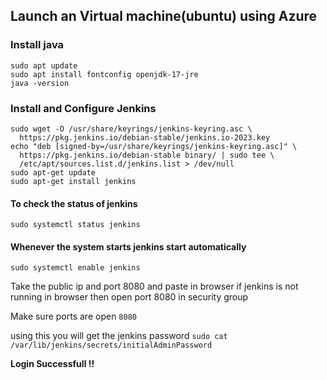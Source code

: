 ## Launch an Virtual machine(ubuntu) using Azure

### Install java
```
sudo apt update
sudo apt install fontconfig openjdk-17-jre
java -version
```
### Install and Configure Jenkins 

```
sudo wget -O /usr/share/keyrings/jenkins-keyring.asc \
  https://pkg.jenkins.io/debian-stable/jenkins.io-2023.key
echo "deb [signed-by=/usr/share/keyrings/jenkins-keyring.asc]" \
  https://pkg.jenkins.io/debian-stable binary/ | sudo tee \
  /etc/apt/sources.list.d/jenkins.list > /dev/null
sudo apt-get update
sudo apt-get install jenkins
```

#### To check the status of jenkins
```
sudo systemctl status jenkins 
```
#### Whenever the system starts jenkins start automatically
```
sudo systemctl enable jenkins
```

Take the public ip and port 8080 and paste in browser
if jenkins is not running in browser then open port 8080 in security group

Make sure ports are open `8080`

using this you will get the jenkins password
`sudo cat /var/lib/jenkins/secrets/initialAdminPassword`

**Login Successfull !!**
